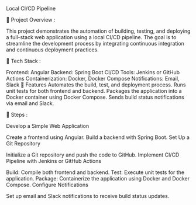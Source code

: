 Local CI/CD Pipeline

📌 Project Overview :

This project demonstrates the automation of building, testing, and deploying a full-stack web application using a local CI/CD pipeline. The goal is to streamline the development process by integrating continuous integration and continuous deployment practices.

🚀 Tech Stack : 

Frontend: Angular
Backend: Spring Boot
CI/CD Tools: Jenkins or GitHub Actions
Containerization: Docker, Docker Compose
Notifications: Email, Slack
🔧 Features
Automates the build, test, and deployment process.
Runs unit tests for both frontend and backend.
Packages the application into a Docker container using Docker Compose.
Sends build status notifications via email and Slack.

📜 Steps :

Develop a Simple Web Application

Create a frontend using Angular.
Build a backend with Spring Boot.
Set Up a Git Repository

Initialize a Git repository and push the code to GitHub.
Implement CI/CD Pipeline with Jenkins or GitHub Actions

Build: Compile both frontend and backend.
Test: Execute unit tests for the application.
Package: Containerize the application using Docker and Docker Compose.
Configure Notifications

Set up email and Slack notifications to receive build status updates.
